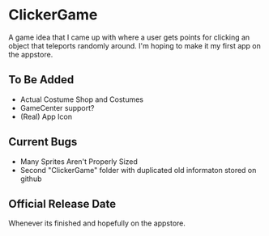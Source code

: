 # ClickerGame
A game idea that I came up with where a user gets points for clicking an object that teleports randomly around. I'm hoping to make it my first app on the appstore.
## To Be Added
- Actual Costume Shop and Costumes  
- GameCenter support?
- (Real) App Icon
## Current Bugs
- Many Sprites Aren't Properly Sized
- Second "ClickerGame" folder with duplicated old informaton stored on github
## Official Release Date
Whenever its finished and hopefully on the appstore.
